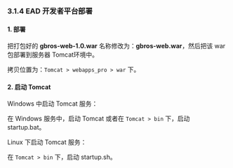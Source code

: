 ### 3.1.4 EAD 开发者平台部署

#### 1. 部署

把打包好的 **gbros-web-1.0.war** 名称修改为：**gbros-web.war**，然后把该 war 包部署到服务器 Tomcat环境中。

拷贝位置为：`Tomcat > webapps_pro > war` 下。

#### 2. 启动 Tomcat

Windows 中启动 Tomcat 服务：

在 Windows 服务中，启动 Tomcat 或者在 `Tomcat > bin` 下，启动 startup.bat。

Linux 下启动 Tomcat 服务：

在 `Tomcat > bin` 下，启动 startup.sh。


